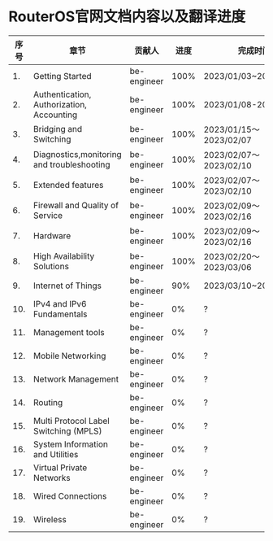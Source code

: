 # RouterOS官网文档内容以及翻译进度

| 序号 | 章节                                        | 贡献人      | 进度 | 完成时间               |
| ---- | ------------------------------------------- | ----------- | ---- | ---------------------- |
| 1.   | Getting Started                             | be-engineer | 100% | 2023/01/03~2023/01/08  |
| 2.   | Authentication,  Authorization,  Accounting | be-engineer | 100% | 2023/01/08-2023/01/15  |
| 3.   | Bridging and Switching                      | be-engineer | 100% | 2023/01/15～2023/02/07 |
| 4.   | Diagnostics,monitoring and troubleshooting  | be-engineer | 100% | 2023/02/07～2023/02/10 |
| 5.   | Extended features                           | be-engineer | 100% | 2023/02/07～2023/02/10 |
| 6.   | Firewall and Quality of Service             | be-engineer | 100% | 2023/02/09～2023/02/16 |
| 7.   | Hardware                                    | be-engineer | 100% | 2023/02/09～2023/02/16 |
| 8.   | High Availability Solutions                 | be-engineer | 100% | 2023/02/20～2023/03/06 |
| 9.   | Internet of Things                          | be-engineer | 90%  | 2023/03/10~2023/04/26  |
| 10.  | IPv4 and IPv6 Fundamentals                  | be-engineer | 0%   | ?                      |
| 11.  | Management tools                            | be-engineer | 0%   | ?                      |
| 12.  | Mobile Networking                           | be-engineer | 0%   | ?                      |
| 13.  | Network Management                          | be-engineer | 0%   | ?                      |
| 14.  | Routing                                     | be-engineer | 0%   | ?                      |
| 15.  | Multi Protocol Label Switching (MPLS)       | be-engineer | 0%   | ?                      |
| 16.  | System Information and Utilities            | be-engineer | 0%   | ?                      |
| 17.  | Virtual Private Networks                    | be-engineer | 0%   | ?                      |
| 18.  | Wired Connections                           | be-engineer | 0%   | ?                      |
| 19.  | Wireless                                    | be-engineer | 0%   | ?                      |
